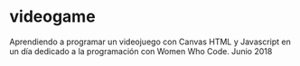 # videogame
Aprendiendo a programar un videojuego con Canvas HTML y Javascript en un día dedicado a la programación con Women Who Code.
Junio 2018
